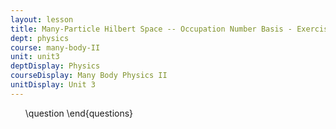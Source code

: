 ```yaml
---
layout: lesson
title: Many-Particle Hilbert Space -- Occupation Number Basis - Exercises
dept: physics
course: many-body-II
unit: unit3
deptDisplay: Physics
courseDisplay: Many Body Physics II
unitDisplay: Unit 3
---
```

<ol>
\question
\end{questions}

